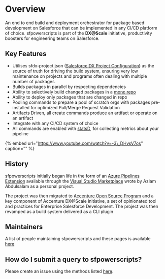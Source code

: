 # Overview

An end to end build and deployment orchestrator for package based development on Salesforce that can be implemented in any CI/CD platform of choice. sfpowerscripts is part of the **DX@Scale** initiative, productivity boosters for engineering teams on Salesforce.

## **Key Features**

* Utilises sfdx-project.json \([Salesforce DX Project Configuration](https://developer.salesforce.com/docs/atlas.en-us.sfdx_dev.meta/sfdx_dev/sfdx_dev_ws_config.htm)\) as the source of truth for driving the build system, ensuring very low maintenance on projects and programs often dealing with multiple number of packages
* Builds packages in parallel by respecting dependencies
* Ability to selectively build changed packages in a [mono repo](https://en.wikipedia.org/wiki/Monorepo)
* Ability to deploy only packages that are changed in repo
* Pooling commands to prepare a pool of scratch orgs with packages pre-installed for optimized Pull/Merge Request Validation
* Artifacts Driven, all create commands produce an artifact or operate on an artifact
* Integrate with any CI/CD system of choice
* All commands are enabled with [statsD](https://www.datadoghq.com/blog/statsd/), for collecting metrics about your pipeline

{% embed url="https://www.youtube.com/watch?v=-3\_DHysV7os" caption="" %}

## History

sfpowerscripts initially began life in the form of an [Azure Pipelines Extension](https://marketplace.visualstudio.com/items?itemName=AzlamSalam.sfpowerscripts) available through the [Visual Studio Marketplace](https://marketplace.visualstudio.com/) wrote by Azlam Abdulsalam as a personal project.

The project was then migrated to [Accenture Open Source Program](https://accenture.github.io/) and a key component of Accenture DX@Scale initiative, a set of opinionated tool and practices for Enterprise Salesforce Development. The project was then revamped as a build system delivered as a CLI plugin

## Maintainers

A list of people maintaining sfpowerscripts and these pages is available [here](community/maintainers.md)

## How do I submit a query to sfpowerscripts?

Please create an issue using the methods listed [here](community/contributing-to-sfpowerscripts.md).

